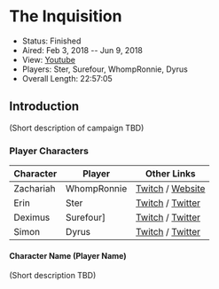# The Inquisition

* Status: Finished
* Aired: Feb 3, 2018 -- Jun 9, 2018
* View: [Youtube](https://www.youtube.com/watch?v=itvUmkbChzo&list=PLfASEnzB7i1YDMGHgYe1FVJub-5BlPJHw)
* Players: Ster, Surefour, WhompRonnie, Dyrus
* Overall Length: 22:57:05

## Introduction

(Short description of campaign TBD)

### Player Characters

|**Character**| **Player**|**Other Links**|
| ------ | ------ | ------ |
|Zachariah| WhompRonnie|[Twitch](https://www.twitch.tv/whompronnie) / [Website](https://www.whompcomic.com/)|
|Erin| Ster|[Twitch](https://www.twitch.tv/ster) / [Twitter](https://twitter.com/sterlovesfood)|
|Deximus| Surefour]|[Twitch](https://www.twitch.tv/surefour) / [Twitter](https://twitter.com/surefour)|
|Simon| Dyrus|[Twitch](https://www.twitch.tv/dyrus) / [Twitter](https://twitter.com/Dyrus)|

#### Character Name (Player Name)

(Short description TBD)
